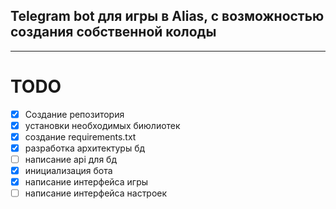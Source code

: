 ## Telegram bot для игры в Alias, с возможностью создания собственной колоды

------

# TODO

- [x] Создание репозитория
- [x] установки необходимых биюлиотек
- [x] создание requirements.txt
- [x] разработка архитектуры бд
- [ ] написание api для бд
- [x] инициализация бота
- [x] написание интерфейса игры
- [ ] написание интерфейса настроек